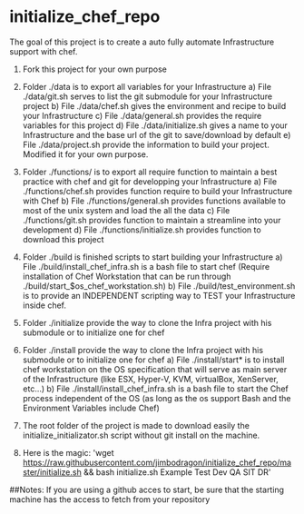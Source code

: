 # initialize_chef_repo

The goal of this project is to create a auto fully automate Infrastructure support with chef.

1. Fork this project for your own purpose

2. Folder ./data is to export all variables for your Infrastructure
  a) File ./data/git.sh serves to list the git submodule for your Infrastructure project
  b) File ./data/chef.sh gives the environment and recipe to build your Infrastructure
  c) File ./data/general.sh provides the require variables for this project
  d) File ./data/initialize.sh gives a name to your Infrastructure and the base url of the git to save/download by default
  e) File ./data/project.sh provide the information to build your project. Modified it for your own purpose.

3. Folder ./functions/ is to export all require function to maintain a best practice with chef and git for developping your Infrastructure
  a) File ./functions/chef.sh provides function require to build your Infrastructure with Chef
  b) File ./functions/general.sh provides functions available to most of the unix system and load the all the data
  c) File ./functions/git.sh provides function to maintain a streamline into your development
  d) File ./functions/initialize.sh provides function to download this project

4. Folder ./build is finished scripts to start building your Infrastructure
  a) File ./build/install_chef_infra.sh is a bash file to start chef (Require installation of Chef Workstation that can be run through ./build/start_$os_chef_workstation.sh)
  b) File ./build/test_environment.sh is to provide an INDEPENDENT scripting way to TEST your Infrastructure inside chef.

5. Folder ./initialize provide the way to clone the Infra project with his submodule or to initialize one for chef

6. Folder ./install provide the way to clone the Infra project with his submodule or to initialize one for chef
  a) File ./install/start* is to install chef workstation on the OS specification that will serve as main server of the Infrastructure (like ESX, Hyper-V, KVM, virtualBox, XenServer, etc...)
  b) File ./install/install_chef_infra.sh is a bash file to start the Chef process independent of the OS (as long as the os support Bash and the Environment Variables include Chef)

7. The root folder of the project is made to download easily the initialize_initializator.sh script without git install on the machine.

8. Here is the magic: 'wget https://raw.githubusercontent.com/jimbodragon/initialize_chef_repo/master/initialize.sh && bash initialize.sh Example Test Dev QA SIT DR'

##Notes: If you are using a github acces to start, be sure that the starting machine has the access to fetch from your repository
